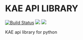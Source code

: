 # KAE API LIBRARY
[![Build Status](https://travis-ci.org/kaecloud/kaelib.svg?branch=master)](https://travis-ci.org/kaecloud/kaelib)
[![](https://img.shields.io/pypi/v/kaelib.svg)](https://pypi.org/project/kaelib/)
[![](https://img.shields.io/badge/python-3.5,3.6-blue.svg)](https://pypi.org/project/kaelib/)

KAE api library for python
